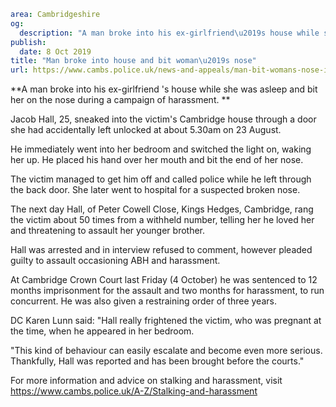 ```yaml
area: Cambridgeshire
og:
  description: "A man broke into his ex-girlfriend\u2019s house while she was asleep and bit her on the nose."
publish:
  date: 8 Oct 2019
title: "Man broke into house and bit woman\u2019s nose"
url: https://www.cambs.police.uk/news-and-appeals/man-bit-womans-nose-in-harassment-campaign
```

**A man broke into his ex-girlfriend 's house while she was asleep and bit her on the nose during a campaign of harassment. **

Jacob Hall, 25, sneaked into the victim's Cambridge house through a door she had accidentally left unlocked at about 5.30am on 23 August.

He immediately went into her bedroom and switched the light on, waking her up. He placed his hand over her mouth and bit the end of her nose.

The victim managed to get him off and called police while he left through the back door. She later went to hospital for a suspected broken nose.

The next day Hall, of Peter Cowell Close, Kings Hedges, Cambridge, rang the victim about 50 times from a withheld number, telling her he loved her and threatening to assault her younger brother.

Hall was arrested and in interview refused to comment, however pleaded guilty to assault occasioning ABH and harassment.

At Cambridge Crown Court last Friday (4 October) he was sentenced to 12 months imprisonment for the assault and two months for harassment, to run concurrent. He was also given a restraining order of three years.

DC Karen Lunn said: "Hall really frightened the victim, who was pregnant at the time, when he appeared in her bedroom.

"This kind of behaviour can easily escalate and become even more serious. Thankfully, Hall was reported and has been brought before the courts."

For more information and advice on stalking and harassment, visit https://www.cambs.police.uk/A-Z/Stalking-and-harassment
